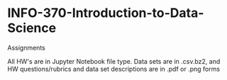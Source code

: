 # INFO-370-Introduction-to-Data-Science
Assignments 

All HW's are in Jupyter Notebook file type. Data sets are in .csv.bz2, and HW questions/rubrics and data set descriptions are in .pdf or .png forms
